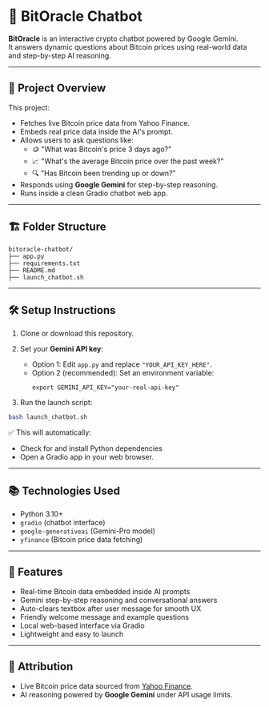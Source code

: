 # 💬 BitOracle Chatbot

**BitOracle** is an interactive crypto chatbot powered by Google Gemini.  
It answers dynamic questions about Bitcoin prices using real-world data and step-by-step AI reasoning.

---

## 📜 Project Overview

This project:
- Fetches live Bitcoin price data from Yahoo Finance.
- Embeds real price data inside the AI's prompt.
- Allows users to ask questions like:
  - 🪙 "What was Bitcoin's price 3 days ago?"
  - 📈 "What's the average Bitcoin price over the past week?"
  - 🔍 "Has Bitcoin been trending up or down?"
- Responds using **Google Gemini** for step-by-step reasoning.
- Runs inside a clean Gradio chatbot web app.

---

## 🏗️ Folder Structure

```
bitoracle-chatbot/
├── app.py
├── requirements.txt
├── README.md
├── launch_chatbot.sh
```

---

## 🛠️ Setup Instructions

1. Clone or download this repository.

2. Set your **Gemini API key**:
   - Option 1: Edit `app.py` and replace `"YOUR_API_KEY_HERE"`.
   - Option 2 (recommended): Set an environment variable:
     ```
     export GEMINI_API_KEY="your-real-api-key"
     ```

3. Run the launch script:

```bash
bash launch_chatbot.sh
```

✅ This will automatically:
- Check for and install Python dependencies
- Open a Gradio app in your web browser.

---

## 📚 Technologies Used

- Python 3.10+
- `gradio` (chatbot interface)
- `google-generativeai` (Gemini-Pro model)
- `yfinance` (Bitcoin price data fetching)

---

## 🚀 Features

- Real-time Bitcoin data embedded inside AI prompts
- Gemini step-by-step reasoning and conversational answers
- Auto-clears textbox after user message for smooth UX
- Friendly welcome message and example questions
- Local web-based interface via Gradio
- Lightweight and easy to launch

---

## 📣 Attribution

- Live Bitcoin price data sourced from [Yahoo Finance](https://finance.yahoo.com/crypto/).
- AI reasoning powered by **Google Gemini** under API usage limits.



